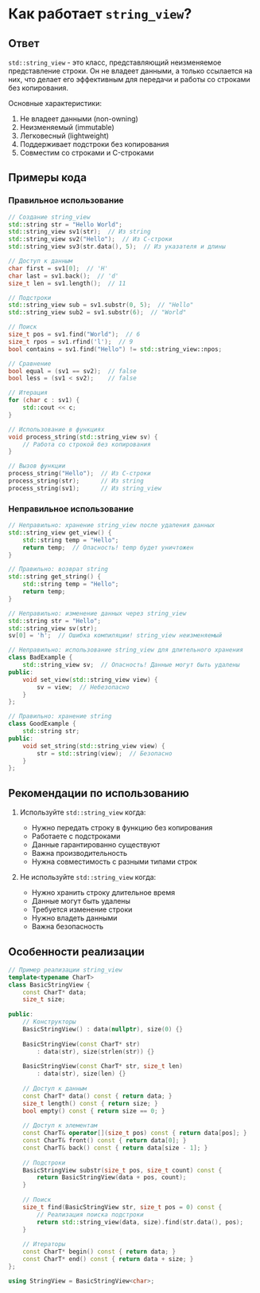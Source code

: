 # Как работает `string_view`?

## Ответ
`std::string_view` - это класс, представляющий неизменяемое представление строки. Он не владеет данными, а только ссылается на них, что делает его эффективным для передачи и работы со строками без копирования.

Основные характеристики:
1. Не владеет данными (non-owning)
2. Неизменяемый (immutable)
3. Легковесный (lightweight)
4. Поддерживает подстроки без копирования
5. Совместим со строками и C-строками

## Примеры кода

### Правильное использование

```cpp
// Создание string_view
std::string str = "Hello World";
std::string_view sv1(str);  // Из string
std::string_view sv2("Hello");  // Из C-строки
std::string_view sv3(str.data(), 5);  // Из указателя и длины

// Доступ к данным
char first = sv1[0];  // 'H'
char last = sv1.back();  // 'd'
size_t len = sv1.length();  // 11

// Подстроки
std::string_view sub = sv1.substr(0, 5);  // "Hello"
std::string_view sub2 = sv1.substr(6);  // "World"

// Поиск
size_t pos = sv1.find("World");  // 6
size_t rpos = sv1.rfind('l');  // 9
bool contains = sv1.find("Hello") != std::string_view::npos;

// Сравнение
bool equal = (sv1 == sv2);  // false
bool less = (sv1 < sv2);    // false

// Итерация
for (char c : sv1) {
    std::cout << c;
}

// Использование в функциях
void process_string(std::string_view sv) {
    // Работа со строкой без копирования
}

// Вызов функции
process_string("Hello");  // Из C-строки
process_string(str);      // Из string
process_string(sv1);      // Из string_view
```

### Неправильное использование

```cpp
// Неправильно: хранение string_view после удаления данных
std::string_view get_view() {
    std::string temp = "Hello";
    return temp;  // Опасность! temp будет уничтожен
}

// Правильно: возврат string
std::string get_string() {
    std::string temp = "Hello";
    return temp;
}

// Неправильно: изменение данных через string_view
std::string str = "Hello";
std::string_view sv(str);
sv[0] = 'h';  // Ошибка компиляции! string_view неизменяемый

// Неправильно: использование string_view для длительного хранения
class BadExample {
    std::string_view sv;  // Опасность! Данные могут быть удалены
public:
    void set_view(std::string_view view) {
        sv = view;  // Небезопасно
    }
};

// Правильно: хранение string
class GoodExample {
    std::string str;
public:
    void set_string(std::string_view view) {
        str = std::string(view);  // Безопасно
    }
};
```

## Рекомендации по использованию

1. Используйте `std::string_view` когда:
   - Нужно передать строку в функцию без копирования
   - Работаете с подстроками
   - Данные гарантированно существуют
   - Важна производительность
   - Нужна совместимость с разными типами строк

2. Не используйте `std::string_view` когда:
   - Нужно хранить строку длительное время
   - Данные могут быть удалены
   - Требуется изменение строки
   - Нужно владеть данными
   - Важна безопасность

## Особенности реализации

```cpp
// Пример реализации string_view
template<typename CharT>
class BasicStringView {
    const CharT* data;
    size_t size;
    
public:
    // Конструкторы
    BasicStringView() : data(nullptr), size(0) {}
    
    BasicStringView(const CharT* str) 
        : data(str), size(strlen(str)) {}
    
    BasicStringView(const CharT* str, size_t len)
        : data(str), size(len) {}
    
    // Доступ к данным
    const CharT* data() const { return data; }
    size_t length() const { return size; }
    bool empty() const { return size == 0; }
    
    // Доступ к элементам
    const CharT& operator[](size_t pos) const { return data[pos]; }
    const CharT& front() const { return data[0]; }
    const CharT& back() const { return data[size - 1]; }
    
    // Подстроки
    BasicStringView substr(size_t pos, size_t count) const {
        return BasicStringView(data + pos, count);
    }
    
    // Поиск
    size_t find(BasicStringView str, size_t pos = 0) const {
        // Реализация поиска подстроки
        return std::string_view(data, size).find(str.data(), pos);
    }
    
    // Итераторы
    const CharT* begin() const { return data; }
    const CharT* end() const { return data + size; }
};

using StringView = BasicStringView<char>;
``` 